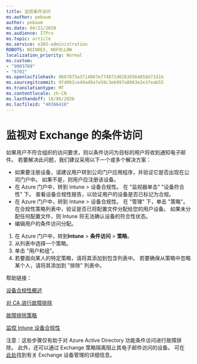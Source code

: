 ```yaml
---
title: 监视条件访问
ms.author: pebaum
author: pebaum
ms.date: 04/21/2020
ms.audience: ITPro
ms.topic: article
ms.service: o365-administration
ROBOTS: NOINDEX, NOFOLLOW
localization_priority: Normal
ms.custom:
- "9003769"
- "6702"
ms.openlocfilehash: 0687875a3714067e774872d02630564858d71d1b
ms.sourcegitcommit: 9fd002ce49ad9a7e58c3eb997a8063e2e1feab55
ms.translationtype: MT
ms.contentlocale: zh-CN
ms.lasthandoff: 10/06/2020
ms.locfileid: "48366418"
---
```

# <a name="monitoring-conditional-access-for-exchange"></a>监视对 Exchange 的条件访问

如果用户不符合组织的访问要求，则以条件访问为目标的用户将收到通知电子邮件。 若要解决此问题，我们建议采用以下一个或多个解决方案：

- 如果要注册设备，请建议用户转到公司门户应用程序，并验证它是否出现在公司门户中。 如果不是，则用户应注册该设备。
- 在 Azure 门户中，转到 Intune > 设备合规性。 在 "监视器单击" "设备符合性" 下。 查看设备合规性报告，以验证用户的设备是否已标记为合规。
- 在 Azure 门户中，转到 Intune > 设备合规性。 在 "管理" 下，单击 "策略"。 在合规性策略列表中，验证是否已将配置文件分配给您的用户设备。 如果未分配任何配置文件，则 Intune 将无法确认设备的符合性状态。
- 编辑用户的条件访问分配。

1. 在 Azure 门户中，转到**Intune**  >  **条件访问**  >  **策略**。
2. 从列表中选择一个策略。
3. 单击 "用户和组"。
4. 若要面向某人的特定策略，请将其添加到包含列表中。 若要确保从策略中忽略某个人，请将其添加到 "排除" 列表中。

帮助链接：

[设备合规性概述](https://docs.microsoft.com/intune/device-compliance-get-started)

[对 CA 进行故障排除](https://docs.microsoft.com/intune/troubleshoot-conditional-access)

[故障排除策略](https://docs.microsoft.com/intune/troubleshoot-policies-in-microsoft-intune)

[监控 Intune 设备合规性](https://docs.microsoft.com/intune/compliance-policy-monitor)

注意：这些步骤仅有助于对 Azure Active Directory 功能条件访问进行故障排除。 此外，还可以通过 Exchange 策略隔离阻止其电子邮件访问的设备。 可在 [此处](<https://docs.microsoft.com/previous-versions/office/exchange-server-2010/ff959225(v=exchg.141>)找到有关 Exchange 设备管理的详细信息。
